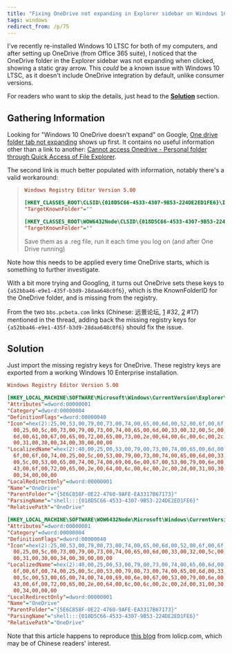 ```yaml
---
title: "Fixing OneDrive not expanding in Explorer sidebar on Windows 10 LTSC"
tags: windows
redirect_from: /p/75
---
```


I've recently re-installed Windows 10 LTSC for both of my computers, and after setting up OneDrive (from Office 365 suite), I noticed that the OneDrive folder in the Explorer sidebar was not expanding when clicked, showing a static gray arrow.
This *could* be a known issue with Windows 10 LTSC, as it doesn't include OneDrive integration by default, unlike consumer versions.

For readers who want to skip the details, just head to the [**Solution**](#solution) section.

## Gathering Information

Looking for "Windows 10 OneDrive doesn't expand" on Google, [One drive folder tab not expanding](https://answers.microsoft.com/en-us/msoffice/forum/all/one-drive-folder-tab-not-expanding/04eac1d9-2665-4c5e-b02b-9976fbcf2c49) shows up first.
It contains no useful information other than a link to another: [Cannot access Onedrive - Personal folder through Quick Access of File Explorer](https://answers.microsoft.com/en-us/windows/forum/all/cannot-access-onedrive-personal-folder-through/fb21a27c-bf5a-4371-926e-9ff869070f03).

The second link is much better populated with information, notably there's a valid workaround:

> ```ini
> Windows Registry Editor Version 5.00
>
> [HKEY_CLASSES_ROOT\CLSID\{018D5C66-4533-4307-9B53-224DE2ED1FE6}\Instance\InitPropertyBag]
> "TargetKnownFolder"=""
>
> [HKEY_CLASSES_ROOT\WOW6432Node\CLSID\{018D5C66-4533-4307-9B53-224DE2ED1FE6}\Instance\InitPropertyBag]
> "TargetKnownFolder"=""
> ```
>
> Save them as a .reg file, run it each time you log on (and after One Drive running)

Note how this needs to be applied every time OneDrive starts, which is something to further investigate.

With a bit more trying and Googling, it turns out OneDrive sets these keys to `{a52bba46-e9e1-435f-b3d9-28daa648c0f6}`, which is the KnownFolderID for the OneDrive folder, and is missing from the registry.

From the two `bbs.pcbeta.com` links (Chinese: 远景论坛, [1](https://bbs.pcbeta.com/viewthread-1933367-2-2.html) #32, [2](https://bbs.pcbeta.com/viewthread-1936542-1-2.html) #17) mentioned in the thread, adding back the missing registry keys for `{a52bba46-e9e1-435f-b3d9-28daa648c0f6}` should fix the issue.

## Solution

Just import the missing registry keys for OneDrive.
These registry keys are exported from a working Windows 10 Enterprise installation.

```ini
Windows Registry Editor Version 5.00

[HKEY_LOCAL_MACHINE\SOFTWARE\Microsoft\Windows\CurrentVersion\Explorer\FolderDescriptions\{A52BBA46-E9E1-435f-B3D9-28DAA648C0F6}]
"Attributes"=dword:00000001
"Category"=dword:00000004
"DefinitionFlags"=dword:00000040
"Icon"=hex(2):25,00,53,00,79,00,73,00,74,00,65,00,6d,00,52,00,6f,00,6f,00,74,\
  00,25,00,5c,00,73,00,79,00,73,00,74,00,65,00,6d,00,33,00,32,00,5c,00,69,00,\
  6d,00,61,00,67,00,65,00,72,00,65,00,73,00,2e,00,64,00,6c,00,6c,00,2c,00,2d,\
  00,31,00,30,00,34,00,30,00,00,00
"LocalizedName"=hex(2):40,00,25,00,53,00,79,00,73,00,74,00,65,00,6d,00,52,00,\
  6f,00,6f,00,74,00,25,00,5c,00,53,00,79,00,73,00,74,00,65,00,6d,00,33,00,32,\
  00,5c,00,53,00,65,00,74,00,74,00,69,00,6e,00,67,00,53,00,79,00,6e,00,63,00,\
  43,00,6f,00,72,00,65,00,2e,00,64,00,6c,00,6c,00,2c,00,2d,00,31,00,30,00,32,\
  00,34,00,00,00
"LocalRedirectOnly"=dword:00000001
"Name"="OneDrive"
"ParentFolder"="{5E6C858F-0E22-4760-9AFE-EA3317B67173}"
"ParsingName"="shell:::{018D5C66-4533-4307-9B53-224DE2ED1FE6}"
"RelativePath"="OneDrive"

[HKEY_LOCAL_MACHINE\SOFTWARE\WOW6432Node\Microsoft\Windows\CurrentVersion\Explorer\FolderDescriptions\{A52BBA46-E9E1-435f-B3D9-28DAA648C0F6}]
"Attributes"=dword:00000001
"Category"=dword:00000004
"DefinitionFlags"=dword:00000040
"Icon"=hex(2):25,00,53,00,79,00,73,00,74,00,65,00,6d,00,52,00,6f,00,6f,00,74,\
  00,25,00,5c,00,73,00,79,00,73,00,74,00,65,00,6d,00,33,00,32,00,5c,00,69,00,\
  00,31,00,30,00,34,00,30,00,00,00
"LocalizedName"=hex(2):40,00,25,00,53,00,79,00,73,00,74,00,65,00,6d,00,52,00,\
  6f,00,6f,00,74,00,25,00,5c,00,53,00,79,00,73,00,74,00,65,00,6d,00,33,00,32,\
  00,5c,00,53,00,65,00,74,00,74,00,69,00,6e,00,67,00,53,00,79,00,6e,00,63,00,\
  43,00,6f,00,72,00,65,00,2e,00,64,00,6c,00,6c,00,2c,00,2d,00,31,00,30,00,32,\
  00,34,00,00,00
"LocalRedirectOnly"=dword:00000001
"Name"="OneDrive"
"ParentFolder"="{5E6C858F-0E22-4760-9AFE-EA3317B67173}"
"ParsingName"="shell:::{018D5C66-4533-4307-9B53-224DE2ED1FE6}"
"RelativePath"="OneDrive"
```

Note that this article happens to reproduce [this blog](https://lolicp.com/windows/202309626.html) from lolicp.com, which may be of Chinese readers' interest.
